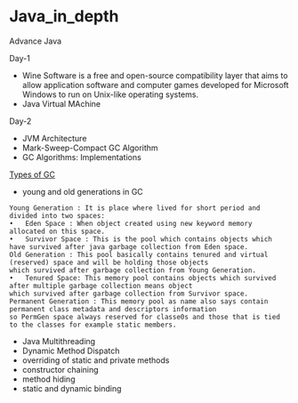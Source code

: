 # Java_in_depth
Advance Java 

Day-1

* Wine Software is a free and open-source compatibility layer that aims to allow application software and computer games developed for Microsoft Windows to run on Unix-like operating systems.
* Java Virtual MAchine

Day-2

* JVM Architecture
* Mark-Sweep-Compact GC Algorithm
* GC Algorithms: Implementations

[Types of GC ](https://plumbr.io/handbook/garbage-collection-algorithms-implementations)

* young and old generations in GC

```
Young Generation : It is place where lived for short period and divided into two spaces:
•	Eden Space : When object created using new keyword memory allocated on this space.
•	Survivor Space : This is the pool which contains objects which have survived after java garbage collection from Eden space.
Old Generation : This pool basically contains tenured and virtual (reserved) space and will be holding those objects
which survived after garbage collection from Young Generation.
•	Tenured Space: This memory pool contains objects which survived after multiple garbage collection means object 
which survived after garbage collection from Survivor space.
Permanent Generation : This memory pool as name also says contain permanent class metadata and descriptors information
so PermGen space always reserved for classe0s and those that is tied to the classes for example static members.

```
* Java Multithreading
* Dynamic Method Dispatch
* overriding of static and private methods
* constructor chaining 
* method hiding
* static and dynamic binding
